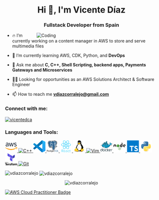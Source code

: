 <h1 align="center">Hi 👋, I'm Vicente Díaz</h1>
<h3 align="center">Fullstack Developer from Spain</h3>
<img align="right" alt="Coding" width="400" src="https://i.imgur.com/pK2Vne1.png">


- 🔥 I’m currently working on a content manager in AWS to store and serve multimedia files

- 🌱 I’m currently learning AWS, CDK, Python, and **DevOps**

- 💬 Ask me about **C, C++, Shell Scripting, backend apps, Payments Gateways and Microservices**

- 👨‍💻 Looking for opportunities as an AWS Solutions Architect & Software Engineer

- 📫 How to reach me **vdiazcorralejo@gmail.com**

<h3 align="left">Connect with me:</h3>
<p align="left">
<a href="www.linkedin.com/in/vicentedca" target="blank"><img align="center" src="https://raw.githubusercontent.com/rahuldkjain/github-profile-readme-generator/master/src/images/icons/Social/linked-in-alt.svg" alt="vicentedca" height="30" width="40" /></a>
</p>

<h3 align="left">Languages and Tools:</h3>
<p align="left">
  <a href="https://aws.amazon.com" target="_blank" rel="noreferrer">
    <img src="https://raw.githubusercontent.com/devicons/devicon/master/icons/amazonwebservices/amazonwebservices-original-wordmark.svg" alt="aws" width="40" height="40"/>
  </a>
  <a href="https://isocpp.org/" target="_blank" rel="noreferrer">
    <img src="https://upload.wikimedia.org/wikipedia/commons/1/18/C_Programming_Language.svg" alt="C++" width="40" height="40"/>
  </a>
  <a href="https://code.visualstudio.com/" target="_blank" rel="noreferrer">
    <img src="https://raw.githubusercontent.com/devicons/devicon/master/icons/vscode/vscode-original.svg" alt="VSCode" width="40" height="40"/>
  </a>
  <a href="https://www.postgresql.org/" target="_blank" rel="noreferrer">
    <img src="https://raw.githubusercontent.com/devicons/devicon/master/icons/postgresql/postgresql-original-wordmark.svg" alt="PostgreSQL" width="40" height="40"/>
  </a>
  <a href="https://reactjs.org/" target="_blank" rel="noreferrer">
    <img src="https://raw.githubusercontent.com/devicons/devicon/master/icons/react/react-original-wordmark.svg" alt="React" width="40" height="40"/>
  </a>
  <a href="https://www.linux.org/" target="_blank" rel="noreferrer">
    <img src="https://raw.githubusercontent.com/devicons/devicon/master/icons/linux/linux-original.svg" alt="Linux" width="40" height="40"/>
  </a>
    <a href="https://www.vim.org/" target="_blank" rel="noreferrer">
    <img src="https://upload.wikimedia.org/wikipedia/commons/9/9f/Vimlogo.svg" alt="Vim" width="40" height="40"/>
  </a>
  <a href="https://www.docker.com/" target="_blank" rel="noreferrer">
    <img src="https://raw.githubusercontent.com/devicons/devicon/master/icons/docker/docker-original-wordmark.svg" alt="Docker" width="40" height="40"/>
  </a>
  <a href="https://nodejs.org/" target="_blank" rel="noreferrer">
    <img src="https://raw.githubusercontent.com/devicons/devicon/master/icons/nodejs/nodejs-original-wordmark.svg" alt="Node.js" width="40" height="40"/>
  </a>
  <a href="https://www.typescriptlang.org/" target="_blank" rel="noreferrer">
    <img src="https://raw.githubusercontent.com/devicons/devicon/master/icons/typescript/typescript-original.svg" alt="TypeScript" width="40" height="40"/>
  </a>
  <a href="https://www.python.org/" target="_blank" rel="noreferrer">
    <img src="https://raw.githubusercontent.com/devicons/devicon/master/icons/python/python-original.svg" alt="Python" width="40" height="40"/>
  </a>
  <a href="https://www.terraform.io/" target="_blank" rel="noreferrer">
    <img src="https://raw.githubusercontent.com/devicons/devicon/master/icons/terraform/terraform-original-wordmark.svg" alt="Terraform" width="40" height="40"/>
  </a>
  <a href="https://git-scm.com/" target="_blank" rel="noreferrer">
    <img src="https://www.vectorlogo.zone/logos/git-scm/git-scm-icon.svg" alt="Git" width="40" height="40"/>
  </a>
</p>


<p><img align="left" src="https://github-readme-stats.vercel.app/api/top-langs?username=vdiazcorralejo&show_icons=true&locale=en&layout=compact" alt="vdiazcorralejo" /></p>

<p>&nbsp;<img align="center" src="https://github-readme-stats.vercel.app/api?username=vdiazcorralejo&show_icons=true&locale=en" alt="vdiazcorralejo" /></p>
<p align="center"> <img src="https://komarev.com/ghpvc/?username=vdiazcorralejo&label=Profile%20views&color=0e75b6&style=flat" alt="vdiazcorralejo" /> </p>

<a href="https://www.credly.com/users/vicente-diaz-corralejo-arganda">
   <img width="224px" src="https://i.imgur.com/81nq1da.png" alt="AWS Cloud Practitioner Badge"/>
</a>

<!--
**vdiazcorralejo/vdiazcorralejo** is a ✨ _special_ ✨ repository because its `README.md` (this file) appears on your GitHub profile.

Here are some ideas to get you started:

- 🔭 I’m currently working on ...
- 🌱 I’m currently learning ...
- 👯 I’m looking to collaborate on ...
- 🤔 I’m looking for help with ...
- 💬 Ask me about ...
- 📫 How to reach me: ...
- 😄 Pronouns: ...
- ⚡ Fun fact: ...
-->
